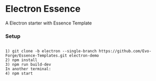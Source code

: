 # Electron Essence
A Electron starter with Essence Template


### Setup

```

1) git clone -b electron --single-branch https://github.com/Evo-Forge/Essence-Templates.git electron-demo
2) npm install
3) npm run build-dev
In another terminal:
4) npm start

```

